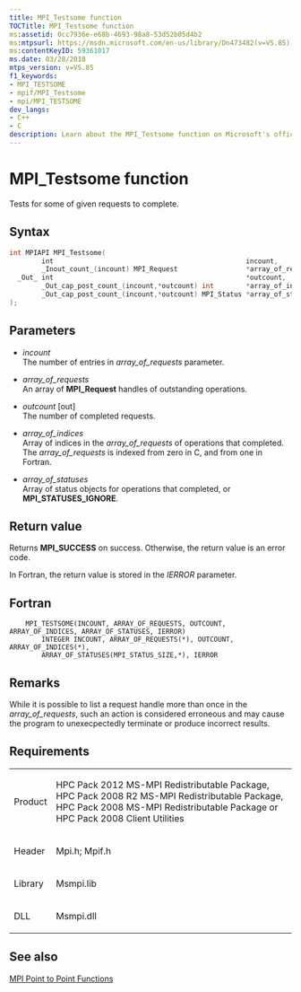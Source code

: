 ```yaml
---
title: MPI_Testsome function
TOCTitle: MPI_Testsome function
ms:assetid: 0cc7936e-e68b-4693-98a8-53d52b05d4b2
ms:mtpsurl: https://msdn.microsoft.com/en-us/library/Dn473482(v=VS.85)
ms:contentKeyID: 59361017
ms.date: 03/28/2018
mtps_version: v=VS.85
f1_keywords:
- MPI_TESTSOME
- mpif/MPI_Testsome
- mpi/MPI_TESTSOME
dev_langs:
- C++
- C
description: Learn about the MPI_Testsome function on Microsoft's official site. Understand its syntax, parameters, return values, and requirements.
---
```


# MPI\_Testsome function

 Tests for some of given requests to complete.

## Syntax

``` c++
int MPIAPI MPI_Testsome(
        int                                                incount,
        _Inout_count_(incount) MPI_Request                 *array_of_requests,
  _Out_ int                                                *outcount,
        _Out_cap_post_count_(incount,*outcount) int        *array_of_indices,
        _Out_cap_post_count_(incount,*outcount) MPI_Status *array_of_statuses
);
```

## Parameters

  - *incount*  
    The number of entries in *array\_of\_requests* parameter.

  - *array\_of\_requests*  
    An array of **MPI\_Request** handles of outstanding operations.

  - *outcount* \[out\]  
    The number of completed requests.

  - *array\_of\_indices*  
    Array of indices in the *array\_of\_requests* of operations that completed. The *array\_of\_requests* is indexed from zero in C, and from one in Fortran.

  - *array\_of\_statuses*  
    Array of status objects for operations that completed, or **MPI\_STATUSES\_IGNORE**.

## Return value

Returns **MPI\_SUCCESS** on success. Otherwise, the return value is an error code.

In Fortran, the return value is stored in the *IERROR* parameter.

## Fortran

``` FORTRAN
    MPI_TESTSOME(INCOUNT, ARRAY_OF_REQUESTS, OUTCOUNT, ARRAY_OF_INDICES, ARRAY_OF_STATUSES, IERROR)
        INTEGER INCOUNT, ARRAY_OF_REQUESTS(*), OUTCOUNT, ARRAY_OF_INDICES(*),
        ARRAY_OF_STATUSES(MPI_STATUS_SIZE,*), IERROR
```

## Remarks

While it is possible to list a request handle more than once in the *array\_of\_requests*, such an action is considered erroneous and may cause the program to unexecpectedly terminate or produce incorrect results.

## Requirements

<table>
<colgroup>
<col  />
<col  />
</colgroup>
<tbody>
<tr class="odd">
<td><p>Product</p></td>
<td><p>HPC Pack 2012 MS-MPI Redistributable Package, HPC Pack 2008 R2 MS-MPI Redistributable Package, HPC Pack 2008 MS-MPI Redistributable Package or HPC Pack 2008 Client Utilities</p></td>
</tr>
<tr class="even">
<td><p>Header</p></td>
<td>Mpi.h;
Mpif.h</td>
</tr>
<tr class="odd">
<td><p>Library</p></td>
<td>Msmpi.lib</td>
</tr>
<tr class="even">
<td><p>DLL</p></td>
<td>Msmpi.dll</td>
</tr>
</tbody>
</table>


## See also

[MPI Point to Point Functions](mpi-point-to-point-functions.md)

